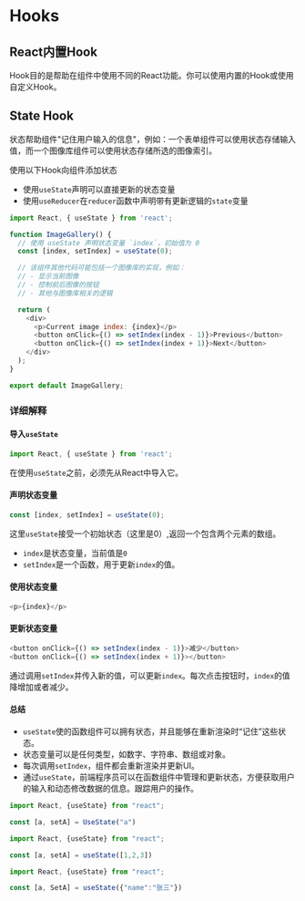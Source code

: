 # Hooks

## React内置Hook

Hook目的是帮助在组件中使用不同的React功能。你可以使用内置的Hook或使用自定义Hook。

## State Hook

状态帮助组件"记住用户输入的信息"，例如：一个表单组件可以使用状态存储输入值，而一个图像库组件可以使用状态存储所选的图像索引。

使用以下Hook向组件添加状态

- 使用`useState`声明可以直接更新的状态变量
- 使用`useReducer`在`reducer`函数中声明带有更新逻辑的`state`变量

```javascript
import React, { useState } from 'react';

function ImageGallery() {
  // 使用 useState 声明状态变量 `index`，初始值为 0
  const [index, setIndex] = useState(0);

  // 该组件其他代码可能包括一个图像库的实现，例如：
  // - 显示当前图像
  // - 控制前后图像的按钮
  // - 其他与图像库相关的逻辑

  return (
    <div>
      <p>Current image index: {index}</p>
      <button onClick={() => setIndex(index - 1)}>Previous</button>
      <button onClick={() => setIndex(index + 1)}>Next</button>
    </div>
  );
}

export default ImageGallery;

```

### 详细解释

#### 导入`useState`

```javascript
import React, { useState } from 'react';
```

在使用`useState`之前，必须先从React中导入它。

#### 声明状态变量

```javascript
const [index, setIndex] = useState(0);
```

这里`useState`接受一个初始状态（这里是0）,返回一个包含两个元素的数组。

- `index`是状态变量，当前值是`0`
- `setIndex`是一个函数，用于更新`index`的值。

#### 使用状态变量

```javascript
<p>{index}</p>
```

#### 更新状态变量

```javascript
<button onClick={() => setIndex(index - 1)}>减少</button>
<button onClick={() => setIndex(index + 1)}></button>
```

通过调用`setIndex`并传入新的值，可以更新`index`。每次点击按钮时，`index`的值降增加或者减少。

#### 总结

- `useState`使的函数组件可以拥有状态，并且能够在重新渲染时“记住”这些状态。
- 状态变量可以是任何类型，如数字、字符串、数组或对象。
- 每次调用`setIndex`，组件都会重新渲染并更新UI。
- 通过`useState`，前端程序员可以在函数组件中管理和更新状态，方便获取用户的输入和动态修改数据的信息。跟踪用户的操作。

```javascript
import React, {useState} from "react";

const [a, setA] = UseState("a")
```

```javascript
import React, {useState} from "react";

const [a, setA] = useState([1,2,3])
```

```javascript
import React, {useState} from "react";

const [a, SetA] = useState({"name":"张三"})
```

